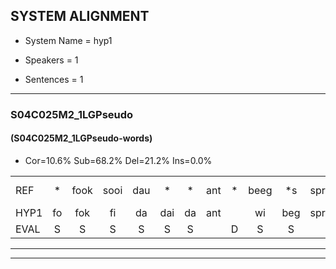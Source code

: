 
## SYSTEM ALIGNMENT

- System Name = hyp1

- Speakers = 1

- Sentences = 1

---

### S04C025M2_1LGPseudo

#### (S04C025M2_1LGPseudo-words)

- Cor=10.6%	Sub=68.2%	Del=21.2%	Ins=0.0%

|  |  |  |  |  |  |  |  |  |  |  |  |  |  |  |  |  |  |  |  |  |  |  |  |  |  |  |  |  |  |  |  |  |  |  |  |  |  |  |  |  |  |  |  |  |  |  |  |  |  |  |  |  |  |  |  |  |  |  |  |  |  |  |  |  |  |  |
|:--- |:---:|:---:|:---:|:---:|:---:|:---:|:---:|:---:|:---:|:---:|:---:|:---:|:---:|:---:|:---:|:---:|:---:|:---:|:---:|:---:|:---:|:---:|:---:|:---:|:---:|:---:|:---:|:---:|:---:|:---:|:---:|:---:|:---:|:---:|:---:|:---:|:---:|:---:|:---:|:---:|:---:|:---:|:---:|:---:|:---:|:---:|:---:|:---:|:---:|:---:|:---:|:---:|:---:|:---:|:---:|:---:|:---:|:---:|:---:|:---:|:---:|:---:|:---:|:---:|:---:|:---:|
| REF | * | fook | sooi | dau | * | * | ant | * | beeg | *s | sprunt | hool*(hol) | larst | vout | *s | zwoei | fam | *s | rachts*(raas) | vaap | *s | sprieuw | *s | keng | *s | swoers | doer | *s | plirt | jien | * | *s | blard | *s | guul | hoekt | neeuw | *s | noork | vid | *s | zans | leum*(lauw) | * | * | haans*(hans) | *s | spaai | *s | sjalt | * | heik | *s | sank | roen | frijk | eem | *s | schard*(schaart) | *s | grek | dron | *s | snaaf | *s | stuid |
| HYP1 | fo | fok | fi | da | dai | da | ant |  | wi | beg | sprunt | ho | lerst | vout |  | zroo | fam |  |  |  |  | shuis | sap | spriel | ken | sswoers | doer |  |  | pleerd | uh | um | blart | u | guul | hoekt |  |  |  |  |  |  | neel | nok | zit | zams | la | lils | hans | aspy | sial | hek | hek | zelk | hoen | srijk | éém | schart | schert | grik | grik | dwoen | sna | st | t | stuit |
| EVAL | S | S | S | S | S | S |  | D | S | S |  | S | S |  | D | S |  | D | D | D | D | S | S | S | S | S |  | D | D | S | S | S | S | S |  |  | D | D | D | D | D | D | S | S | S | S | S | S | S | S | S | S | S | S | S | S | S | S | S | S | S | S | S | S | S | S |
---

---
